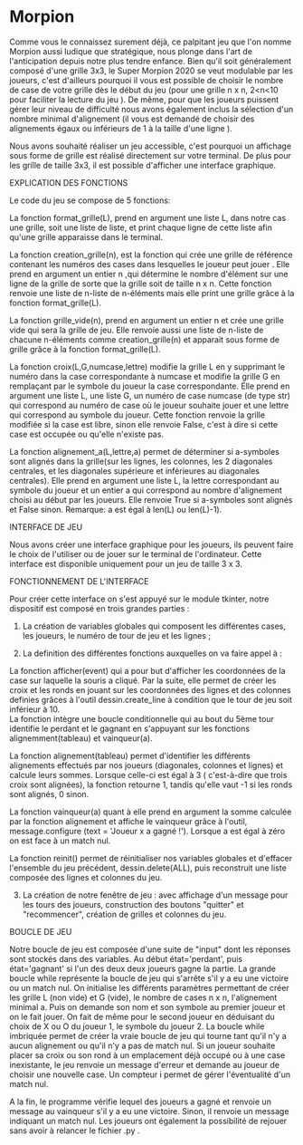 # Morpion


Comme vous le connaissez surement déjà, ce palpitant jeu que l'on nomme Morpion aussi ludique que stratégique, nous plonge dans l'art de l'anticipation depuis notre plus tendre enfance.
Bien qu'il soit généralement composé d'une grille 3x3, le Super Morpion 2020 se veut modulable par les joueurs, c'est d'ailleurs pourquoi il vous est possible de choisir le nombre de case de votre grille dès le début du jeu (pour une grille n x n, 2<n<10 pour faciliter la lecture du jeu ).
De même, pour que les joueurs puissent gérer leur niveau de difficulté nous avons également inclus la sélection d'un nombre minimal d'alignement (il vous est demandé de choisir des alignements égaux ou inférieurs de 1 à la taille d'une ligne ).

Nous avons souhaité réaliser un jeu accessible, c'est pourquoi un affichage sous forme de grille est réalisé directement sur votre terminal. De plus pour les grille de taille 3x3, il est possible d'afficher une interface graphique.




EXPLICATION DES FONCTIONS

Le code du jeu se compose de 5 fonctions:

La fonction format_grille(L), prend en argument une liste L, dans notre cas une grille, soit une liste de liste, et print chaque ligne de cette liste afin qu'une grille apparaisse dans le terminal.

La fonction creation_grille(n), est la fonction qui crée une grille de référence  contenant les numéros des cases dans lesquelles le joueur peut jouer . Elle prend en argument un entier n ,qui détermine le nombre d'élément sur une ligne de la grille de sorte que la grille soit de taille n x n. Cette fonction renvoie une liste de n-liste de n-éléments mais elle print une grille grâce à la fonction format_grille(L).

La fonction grille_vide(n), prend en argument un entier n et crée une grille vide qui sera la grille de jeu. Elle renvoie aussi une liste de n-liste de chacune n-éléments comme creation_grille(n) et apparait sous forme de grille grâce à la fonction format_grille(L).


La fonction croix(L,G,numcase,lettre) modifie la grille L en y supprimant le numéro dans la case correspondante à numcase et modifie la grille G en remplaçant par le symbole du joueur la case correspondante. Elle prend en argument une liste L, une liste G, un numéro de case numcase (de type str) qui correspond au numéro de case où le joueur souhaite jouer et une lettre qui correspond au symbole du joueur. Cette fonction renvoie la grille modifiée si la case est libre, sinon elle renvoie False, c'est à dire si cette case est occupée ou qu'elle n'existe pas.

La fonction alignement_a(L,lettre,a) permet de déterminer si a-symboles sont alignés dans la grille(sur les lignes, les colonnes, les 2 diagonales centrales, et les diagonales supérieure et inférieures au diagonales centrales). Elle prend en argument une liste L, la lettre correspondant au symbole du joueur et un entier a qui correspond au nombre d'alignement choisi au début par les joueurs. Elle renvoie True si a-symboles sont alignés et False sinon. Remarque: a est égal à len(L) ou len(L)-1).





INTERFACE DE JEU

Nous avons créer une interface graphique pour les joueurs, ils peuvent faire le choix de l'utiliser ou de jouer sur le terminal de l'ordinateur. Cette interface est disponible uniquement pour un jeu de taille 3 x 3. 

FONCTIONNEMENT DE L'INTERFACE 

Pour créer cette interface on s'est appuyé sur le module tkinter, notre dispositif est composé en trois grandes parties :

  1) La création de variables globales qui composent les différentes cases, les joueurs, le numéro de tour de jeu et les lignes ;
  
  2) La definition des différentes fonctions auxquelles on va faire appel à : 
  
   La fonction afficher(event) qui a pour but d'afficher les coordonnées de la case sur laquelle la souris a cliqué.
Par la suite, elle permet de créer les croix et les ronds en jouant sur les coordonnées des lignes et des colonnes definies grâces à l'outil dessin.create_line à condition que le tour de jeu soit inférieur à 10.  
La fonction intègre une boucle conditionnelle qui au bout du 5ème tour identifie le perdant et le gagnant en s'appuyant sur les fonctions alignemment(tableau) et vainqueur(a).
                                                                            
                                                                            
   La fonction alignement(tableau) permet d'identifier les différents alignements effectués par nos joueurs (diagonales, colonnes et lignes) et calcule leurs sommes. Lorsque celle-ci est égal à 3 ( c'est-à-dire que trois croix sont alignées), la fonction retourne 1, tandis qu'elle vaut -1 si les ronds sont alignés, 0 sinon.  

   La fonction vainqueur(a) quant à elle prend en argument la somme calculée par la fonction alignement et affiche le vainqueur grâce à l'outil, message.configure (text = 'Joueur x a gagné !'). Lorsque a est égal à zéro on est face à un match nul.

   La fonction reinit() permet de réinitialiser nos variables globales et d'effacer l'ensemble du jeu précédent, dessin.delete(ALL), puis reconstruit une liste composée des lignes et colonnes du jeu.

   
  3) La création de notre fenêtre de jeu : avec affichage d'un message pour les tours des joueurs, construction des boutons "quitter" et "recommencer", création de grilles et colonnes du jeu.





BOUCLE DE JEU

Notre boucle de jeu est composée d'une suite de "input" dont les réponses sont stockés dans des variables. Au début état='perdant', puis état='gagnant' si l'un des deux deux joueurs gagne la partie.
La grande boucle while représente la boucle de jeu qui s'arrête s'il y a eu une victoire ou un match nul. 
On initialise les différents paramètres permettant de créer les grille L (non vide) et G (vide), le nombre de cases n x n, l'alignement minimal a. Puis on demande son nom et son symbole au premier joueur et on le fait jouer. On fait de même pour le second joueur en déduisant du choix de X ou O du joueur 1, le symbole du joueur 2.
La boucle while imbriquée permet de créer la vraie boucle de jeu qui tourne tant qu'il n'y a aucun alignement ou qu'il n'y a pas de match nul. 
Si un joueur souhaite placer sa croix ou son rond à un emplacement déjà occupé ou à une case inexistante, le jeu renvoie un message d'erreur et demande au joueur de choisir une nouvelle case. Un compteur i permet de gérer l'éventualité d'un match nul.

A la fin, le programme vérifie lequel des joueurs a gagné et renvoie un message au vainqueur s'il y a eu une victoire. Sinon, il renvoie un message indiquant un match nul.
Les joueurs ont également la possibilité de rejouer sans avoir à relancer le fichier .py .
